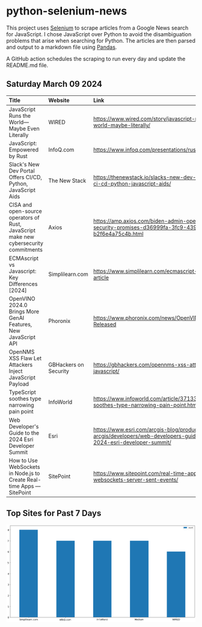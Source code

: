 # python-selenium-news

This project uses [Selenium](https://www.seleniumhq.org/) to scrape articles from a Google News search for JavaScript.
I chose JavaScript over Python to avoid the disambiguation problems that arise when searching for Python.
The articles are then parsed and output to a markdown file using [Pandas](https://pandas.pydata.org/).

A GitHub action schedules the scraping to run every day and update the README.md file.

## Saturday March 09 2024


| Title                                                                                 | Website               | Link                                                                                                                       |
|:--------------------------------------------------------------------------------------|:----------------------|:---------------------------------------------------------------------------------------------------------------------------|
| JavaScript Runs the World—Maybe Even Literally                                        | WIRED                 | https://www.wired.com/story/javascript-runs-the-world-maybe-literally/                                                     |
| JavaScript: Empowered by Rust                                                         | InfoQ.com             | https://www.infoq.com/presentations/rust-javascript/                                                                       |
| Slack's New Dev Portal Offers CI/CD, Python, JavaScript Aids                          | The New Stack         | https://thenewstack.io/slacks-new-dev-portal-offers-ci-cd-python-javascript-aids/                                          |
| CISA and open-source operators of Rust, JavaScript make new cybersecurity commitments | Axios                 | https://amp.axios.com/biden-admin-open-source-security-promises-d36999fa-3fc9-4395-b547-b2f6e4a75c4b.html                  |
| ECMAscript vs Javascript: Key Differences [2024]                                      | Simplilearn.com       | https://www.simplilearn.com/ecmascript-vs-javascript-article                                                               |
| OpenVINO 2024.0 Brings More GenAI Features, New JavaScript API                        | Phoronix              | https://www.phoronix.com/news/OpenVINO-2024.0-Released                                                                     |
| OpenNMS XSS Flaw Let Attackers Inject JavaScript Payload                              | GBHackers on Security | https://gbhackers.com/opennms-xss-attackers-javascript/                                                                    |
| TypeScript soothes type narrowing pain point                                          | InfoWorld             | https://www.infoworld.com/article/3713303/typescript-soothes-type-narrowing-pain-point.html                                |
| Web Developer's Guide to the 2024 Esri Developer Summit                               | Esri                  | https://www.esri.com/arcgis-blog/products/js-api-arcgis/developers/web-developers-guide-to-the-2024-esri-developer-summit/ |
| How to Use WebSockets in Node.js to Create Real-time Apps — SitePoint                 | SitePoint             | https://www.sitepoint.com/real-time-apps-websockets-server-sent-events/                                                    |
## Top Sites for Past 7 Days

![Graph of Top Sites](https://raw.githubusercontent.com/dan-mba/python-selenium-news/main/last-week.png)

